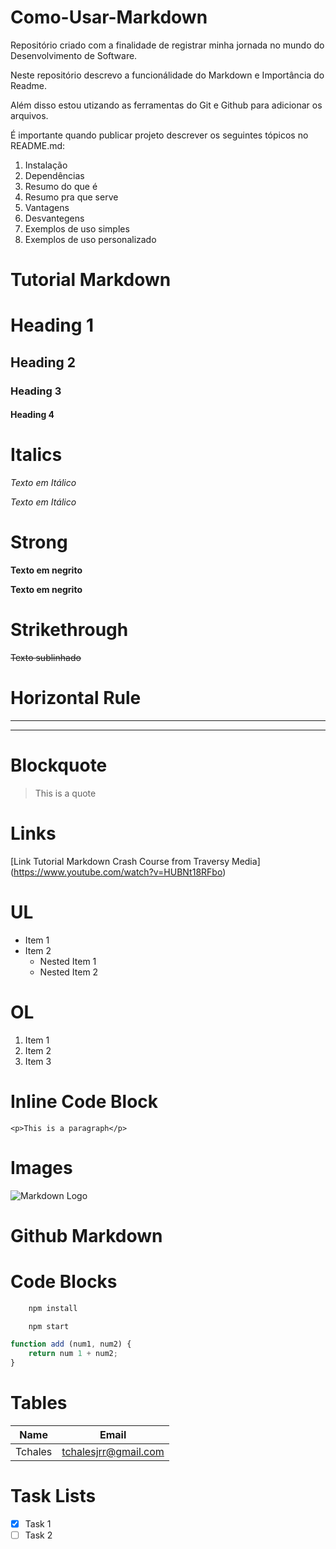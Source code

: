 # Como-Usar-Markdown
Repositório criado com a finalidade de registrar minha jornada no mundo do Desenvolvimento de Software.

Neste repositório descrevo a funcionálidade do Markdown e Importância do Readme.

Além disso estou utizando as ferramentas do Git e Github para adicionar os arquivos.

É importante quando publicar projeto descrever os seguintes tópicos no README.md:

1. Instalação
1. Dependências
1. Resumo do que é
1. Resumo pra que serve
1. Vantagens
1. Desvantegens
1. Exemplos de uso simples
1. Exemplos de uso personalizado


# Tutorial Markdown

# Heading 1
## Heading 2
### Heading 3
#### Heading 4

# Italics

*Texto em Itálico*

_Texto em Itálico_

# Strong

**Texto em negrito**

__Texto em negrito__

# Strikethrough

~~Texto sublinhado~~

# Horizontal Rule

- - -
___

# Blockquote

> This is a quote

# Links

[Link Tutorial Markdown Crash Course from Traversy Media] (https://www.youtube.com/watch?v=HUBNt18RFbo)

# UL

* Item 1
* Item 2
    * Nested Item 1
    * Nested Item 2

# OL

1. Item 1
1. Item 2
1. Item 3

# Inline Code Block

`<p>This is a paragraph</p>`

# Images

![Markdown Logo](https://markdown-here.com/img/icon256.png)

# Github Markdown

# Code Blocks

```bash
    npm install

    npm start
```

```javascript
function add (num1, num2) {
    return num 1 + num2;
}
```

# Tables

| Name        | Email                |
| ----------- | -------------------- |
| Tchales     | tchalesjrr@gmail.com |

# Task Lists

* [x] Task 1
* [ ] Task 2
